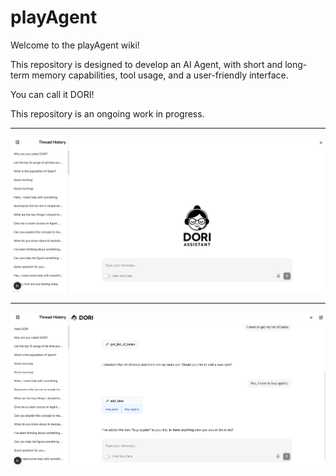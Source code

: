 # playAgent

Welcome to the playAgent wiki!

This repository is designed to develop an AI Agent, with short and long-term memory capabilities, tool usage, and a user-friendly interface. 

You can call it DORI!

This repository is an ongoing work in progress.

---

![alt text](media/DORI_Home.png)

---

![alt text](media/DORI_Chat.png)
